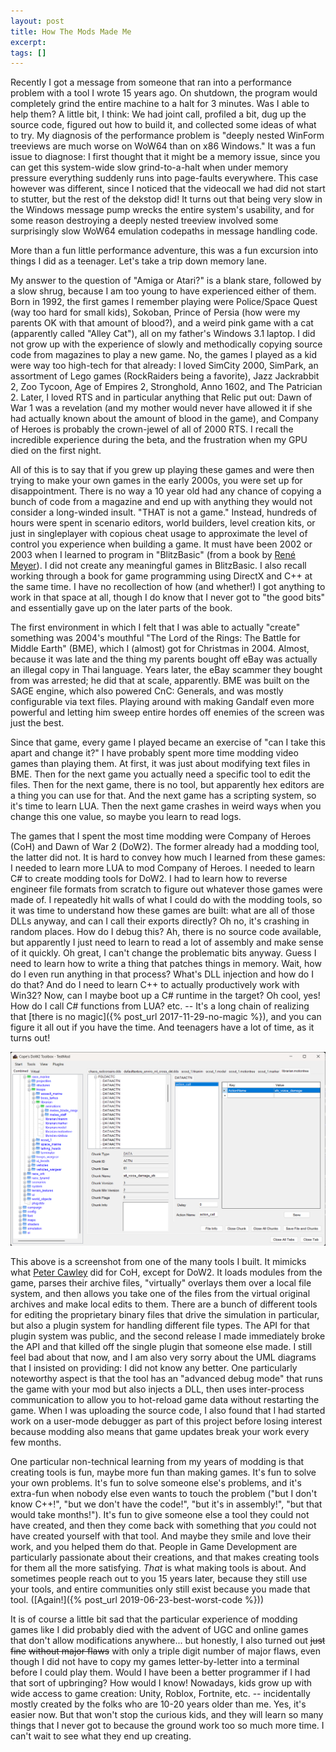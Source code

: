 ```yaml
---
layout: post
title: How The Mods Made Me
excerpt:
tags: []
---
```


Recently I got a message from someone that ran into a performance problem with a tool I wrote 15 years ago. On shutdown, the program would completely grind the entire machine to a halt for 3 minutes. Was I able to help them? A little bit, I think: We had joint call, profiled a bit, dug up the source code, figured out how to build it, and collected some ideas of what to try. My diagnosis of the performance problem is "deeply nested WinForm treeviews are much worse on WoW64 than on x86 Windows." It was a fun issue to diagnose: I first thought that it might be a memory issue, since you can get this system-wide slow grind-to-a-halt when under memory pressure everything suddenly runs into page-faults everywhere. This case however was different, since I noticed that the videocall we had did not start to stutter, but the rest of the dekstop did! It turns out that being very slow in the Windows message pump wrecks the entire system's usability, and for some reason destroying a deeply nested treeview involved some surprisingly slow WoW64 emulation codepaths in message handling code.

More than a fun little performance adventure, this was a fun excursion into things I did as a teenager. Let's take a trip down memory lane.

My answer to the question of "Amiga or Atari?" is a blank stare, followed by a slow shrug, because I am too young to have experienced either of them. Born in 1992, the first games I remember playing were Police/Space Quest (way too hard for small kids), Sokoban, Prince of Persia (how were my parents OK with that amount of blood?), and a weird pink game with a cat (apparently called "Alley Cat"), all on my father's Windows 3.1 laptop. I did not grow up with the experience of slowly and methodically copying source code from magazines to play a new game. No, the games I played as a kid were way too high-tech for that already: I loved SimCity 2000, SimPark, an assortment of Lego games (RockRaiders being a favorite), Jazz Jackrabbit 2, Zoo Tycoon, Age of Empires 2, Stronghold, Anno 1602, and The Patrician 2. Later, I loved RTS and in particular anything that Relic put out: Dawn of War 1 was a revelation (and my mother would never have allowed it if she had actually known about the amount of blood in the game), and Company of Heroes is probably the crown-jewel of all of 2000 RTS. I recall the incredible experience during the beta, and the frustration when my GPU died on the first night.

All of this is to say that if you grew up playing these games and were then trying to make your own games in the early 2000s, you were set up for disappointment. There is no way a 10 year old had any chance of copying a bunch of code from a magazine and end up with anything they would not consider a long-winded insult. "THAT is not a game." Instead, hundreds of hours were spent in scenario editors, world builders, level creation kits, or just in singleplayer with copious cheat usage to approximate the level of control you experience when building a game. It must have been 2002 or 2003 when I learned to program in "BlitzBasic" (from a book by [René Meyer](http://www.schreibfabrik.de/)). I did not create any meaningful games in BlitzBasic. I also recall working through a book for game programming using DirectX and C++ at the same time. I have no recollection of how (and whether!) I got anything to work in that space at all, though I do know that I never got to "the good bits" and essentially gave up on the later parts of the book.

The first environment in which I felt that I was able to actually "create" something was 2004's mouthful "The Lord of the Rings: The Battle for Middle Earth" (BME), which I (almost) got for Christmas in 2004. Almost, because it was late and the thing my parents bought off eBay was actually an illegal copy in Thai language. Years later, the eBay scammer they bought from was arrested; he did that at scale, apparently. BME was built on the SAGE engine, which also powered CnC: Generals, and was mostly configurable via text files. Playing around with making Gandalf even more powerful and letting him sweep entire hordes off enemies of the screen was just the best.

Since that game, every game I played became an exercise of "can I take this apart and change it?" I have probably spent more time modding video games than playing them. At first, it was just about modifying text files in BME. Then for the next game you actually need a specific tool to edit the files. Then for the next game, there is no tool, but apparently hex editors are a thing you can use for that. And the next game has a scripting system, so it's time to learn LUA. Then the next game crashes in weird ways when you change this one value, so maybe you learn to read logs.

The games that I spent the most time modding were Company of Heroes (CoH) and Dawn of War 2 (DoW2). The former already had a modding tool, the latter did not. It is hard to convey how much I learned from these games: I needed to learn more LUA to mod Company of Heroes. I needed to learn C# to create modding tools for DoW2. I had to learn how to reverse engineer file formats from scratch to figure out whatever those games were made of. I repeatedly hit walls of what I could do with the modding tools, so it was time to understand how these games are built: what are all of those DLLs anyway, and can I call their exports directly? Oh no, it's crashing in random places. How do I debug this? Ah, there is no source code available, but apparently I just need to learn to read a lot of assembly and make sense of it quickly. Oh great, I can't change the problematic bits anyway. Guess I need to learn how to write a thing that patches things in memory. Wait, how do I even run anything in that process? What's DLL injection and how do I do that? And do I need to learn C++ to actually productively work with Win32? Now, can I maybe boot up a C# runtime in the target? Oh cool, yes! How do I call C# functions from LUA? etc. -- It's a long chain of realizing that [there is no magic]({% post_url 2017-11-29-no-magic %}), and you can figure it all out if you have the time. And teenagers have a lot of time, as it turns out!

![Screenshot of Mod Tool for Dawn of War 2](../assets/img/2025-05-18-mods-made-me/modtool.png)

This above is a screenshot from one of the many tools I built. It mimicks what [Peter Cawley](https://www.corsix.org/) did for CoH, except for DoW2. It loads modules from the game, parses their archive files, "virtually" overlays them over a local file system, and then allows you take one of the files from the virtual original archives and make local edits to them. There are a bunch of different tools for editing the proprietary binary files that drive the simulation in particular, but also a plugin system for handling different file types. The API for that plugin system was public, and the second release I made immediately broke the API and that killed off the single plugin that someone else made. I still feel bad about that now, and I am also very sorry about the UML diagrams that I insisted on providing: I did not know any better. One particularly noteworthy aspect is that the tool has an "advanced debug mode" that runs the game with your mod but also injects a DLL, then uses inter-process communication to allow you to hot-reload game data without restarting the game. When I was uploading the source code, I also found that I had started work on a user-mode debugger as part of this project before losing interest because modding also means that game updates break your work every few months.

One particular non-technical learning from my years of modding is that creating tools is fun, maybe more fun than making games. It's fun to solve your own problems. It's fun to solve someone else's problems, and it's extra-fun when nobody else even wants to touch the problem ("but I don't know C++!", "but we don't have the code!", "but it's in assembly!", "but that would take months!"). It's fun to give someone else a tool they could not have created, and then they come back with something that _you_ could not have created yourself with that tool. And maybe they smile and love their work, and you helped them do that. People in Game Development are particularly passionate about their creations, and that makes creating tools for them all the more satisfying. _That_ is what making tools is about. And sometimes people reach out to you 15 years later, because they still use your tools, and entire communities only still exist because you made that tool. ([Again!]({% post_url 2019-06-23-best-worst-code %}))

It is of course a little bit sad that the particular experience of modding games like I did probably died with the advent of UGC and online games that don't allow modifications anywhere... but honestly, I also turned out ~~just fine~~ ~~without major flaws~~ with only a triple digit number of major flaws, even though I did not have to copy my games letter-by-letter into a terminal before I could play them. Would I have been a better programmer if I had that sort of upbringing? How would I know! Nowadays, kids grow up with wide access to game creation: Unity, Roblox, Fortnite, etc. -- incidentally mostly created by the folks who are 10-20 years older than me. Yes, it's easier now. But that won't stop the curious kids, and they will learn so many things that I never got to because the ground work too so much more time. I can't wait to see what they end up creating.

